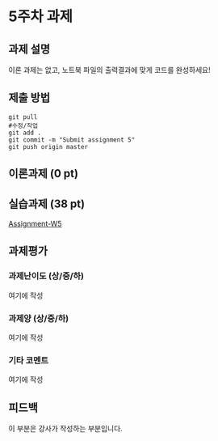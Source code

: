 # 5주차 과제


## 과제 설명
이론 과제는 없고, 노트북 파일의 출력결과에 맞게 코드를 완성하세요!

## 제출 방법
```
git pull
#수정/작업
git add .
git commit -m "Submit assignment 5"
git push origin master
```


## 이론과제 (0 pt)

## 실습과제 (38 pt)
[Assignment-W5]

[Assignment-W5]: W05-assignment.ipynb

## 과제평가
### 과제난이도 (상/중/하)
여기에 작성
### 과제양 (상/중/하)
여기에 작성
### 기타 코멘트
여기에 작성

## 피드백
이 부분은 강사가 작성하는 부분입니다.






